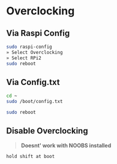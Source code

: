 # Overclocking

## Via Raspi Config

```bash
sudo raspi-config
» Select Overclocking
» Select RPi2
sudo reboot
```

## Via Config.txt

```bash
cd ~
sudo /boot/config.txt

sudo reboot
```

## Disable Overclocking

> **Doesnt' work with NOOBS installed**

```bash
hold shift at boot
```

